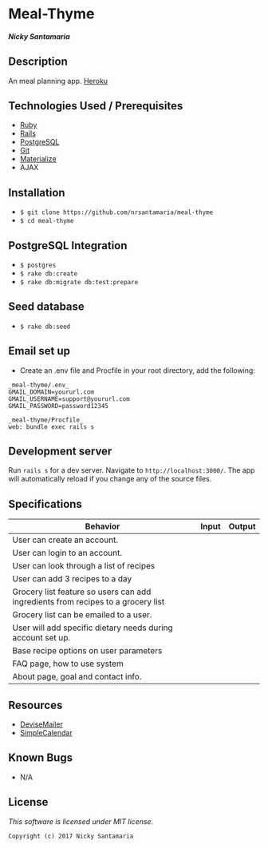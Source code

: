 # Meal-Thyme

#### _Nicky Santamaria_

## Description

An meal planning app. [Heroku](https://meal-thyme.herokuapp.com/)

## Technologies Used / Prerequisites

* [Ruby](https://www.ruby-lang.org/en/downloads/)
* [Rails](http://rubyonrails.org/)
* [PostgreSQL](https://www.postgresql.org/docs/9.2/static/app-psql.html)
* [Git](https://git-scm.com/)
* [Materialize](http://materializecss.com/)
* AJAX

## Installation

* `$ git clone https://github.com/nrsantamaria/meal-thyme`
* `$ cd meal-thyme`

## PostgreSQL Integration
* `$ postgres`
* `$ rake db:create`
* `$ rake db:migrate db:test:prepare`

## Seed database
* `$ rake db:seed`

## Email set up
* Create an .env file and Procfile in your root directory, add the following:
```
_meal-thyme/.env_
GMAIL_DOMAIN=yoururl.com
GMAIL_USERNAME=support@yoururl.com
GMAIL_PASSWORD=password12345

_meal-thyme/Procfile_
web: bundle exec rails s

```

## Development server

Run `rails s` for a dev server. Navigate to `http://localhost:3000/`. The app will automatically reload if you change any of the source files.

## Specifications

| Behavior |  Input   |  Output  |
|----------|:--------:|:--------:|
|User can create an account.|||
|User can login to an account.|||
|User can look through a list of recipes|||
|User can add 3 recipes to a day|||
|Grocery list feature so users can add ingredients from recipes to a grocery list|||
|Grocery list can be emailed to a user.|||
|User will add specific dietary needs during account set up.|||
|Base recipe options on user parameters|||
|FAQ page, how to use system|||
|About page, goal and contact info.|||

## Resources
* [DeviseMailer](https://rubyonrailshelp.wordpress.com/2014/01/02/setting-up-mailer-using-devise-for-forgot-password/)
* [SimpleCalendar](http://excid3.github.io/simple_calendar/)

## Known Bugs
* N/A

## License

*This software is licensed under MIT license.*

```
Copyright (c) 2017 Nicky Santamaria
```
<!-- future home of some screenshots :)
## Home Page
![Home page](app/assets/images/home.png) -->
